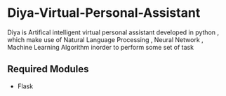 # Diya-Virtual-Personal-Assistant
Diya is Artifical intelligent virtual personal assistant developed in python , which make use of Natural Language Processing , Neural Network , Machine Learning Algorithm inorder to perform some set of task
## Required Modules
* Flask  